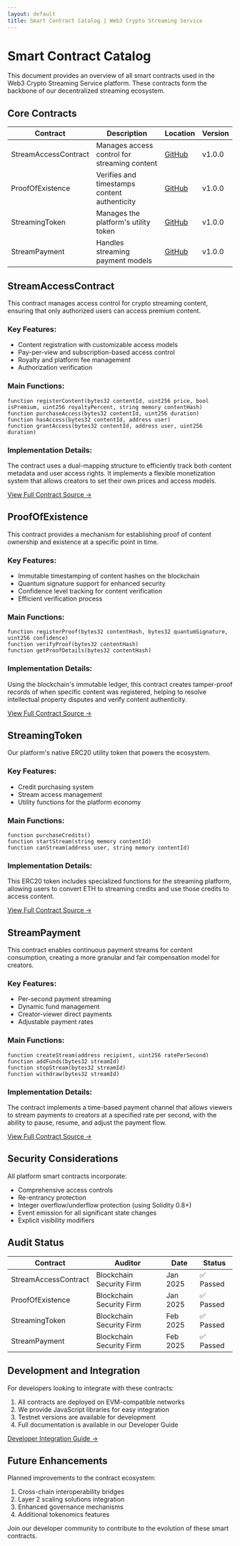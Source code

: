 ```yaml
---
layout: default
title: Smart Contract Catalog | Web3 Crypto Streaming Service
---
```


# Smart Contract Catalog

This document provides an overview of all smart contracts used in the Web3 Crypto Streaming Service platform. These contracts form the backbone of our decentralized streaming ecosystem.

## Core Contracts

| Contract | Description | Location | Version |
|----------|-------------|----------|---------|
| StreamAccessContract | Manages access control for streaming content | [GitHub](https://github.com/idl3o/contracts/blob/main/StreamAccessContract.sol) | v1.0.0 |
| ProofOfExistence | Verifies and timestamps content authenticity | [GitHub](https://github.com/idl3o/contracts/blob/main/ProofOfExistence.sol) | v1.0.0 |
| StreamingToken | Manages the platform's utility token | [GitHub](https://github.com/idl3o/contracts/blob/main/StreamingToken.sol) | v1.0.0 |
| StreamPayment | Handles streaming payment models | [GitHub](https://github.com/idl3o/contracts/blob/main/StreamPayment.sol) | v1.0.0 |

## StreamAccessContract

This contract manages access control for crypto streaming content, ensuring that only authorized users can access premium content.

### Key Features:
- Content registration with customizable access models
- Pay-per-view and subscription-based access control
- Royalty and platform fee management
- Authorization verification

### Main Functions:
```solidity
function registerContent(bytes32 contentId, uint256 price, bool isPremium, uint256 royaltyPercent, string memory contentHash)
function purchaseAccess(bytes32 contentId, uint256 duration)
function hasAccess(bytes32 contentId, address user)
function grantAccess(bytes32 contentId, address user, uint256 duration)
```

### Implementation Details:
The contract uses a dual-mapping structure to efficiently track both content metadata and user access rights. It implements a flexible monetization system that allows creators to set their own prices and access models.

[View Full Contract Source →](docs/contracts/stream-access.html)

## ProofOfExistence

This contract provides a mechanism for establishing proof of content ownership and existence at a specific point in time.

### Key Features:
- Immutable timestamping of content hashes on the blockchain
- Quantum signature support for enhanced security
- Confidence level tracking for content verification
- Efficient verification process

### Main Functions:
```solidity
function registerProof(bytes32 contentHash, bytes32 quantumSignature, uint256 confidence)
function verifyProof(bytes32 contentHash)
function getProofDetails(bytes32 contentHash)
```

### Implementation Details:
Using the blockchain's immutable ledger, this contract creates tamper-proof records of when specific content was registered, helping to resolve intellectual property disputes and verify content authenticity.

[View Full Contract Source →](docs/contracts/proof-of-existence.html)

## StreamingToken

Our platform's native ERC20 utility token that powers the ecosystem.

### Key Features:
- Credit purchasing system
- Stream access management
- Utility functions for the platform economy

### Main Functions:
```solidity
function purchaseCredits()
function startStream(string memory contentId)
function canStream(address user, string memory contentId)
```

### Implementation Details:
This ERC20 token includes specialized functions for the streaming platform, allowing users to convert ETH to streaming credits and use those credits to access content.

[View Full Contract Source →](docs/contracts/streaming-token.html)

## StreamPayment

This contract enables continuous payment streams for content consumption, creating a more granular and fair compensation model for creators.

### Key Features:
- Per-second payment streaming
- Dynamic fund management
- Creator-viewer direct payments
- Adjustable payment rates

### Main Functions:
```solidity
function createStream(address recipient, uint256 ratePerSecond)
function addFunds(bytes32 streamId)
function stopStream(bytes32 streamId)
function withdraw(bytes32 streamId)
```

### Implementation Details:
The contract implements a time-based payment channel that allows viewers to stream payments to creators at a specified rate per second, with the ability to pause, resume, and adjust the payment flow.

[View Full Contract Source →](docs/contracts/stream-payment.html)

## Security Considerations

All platform smart contracts incorporate:

- Comprehensive access controls
- Re-entrancy protection
- Integer overflow/underflow protection (using Solidity 0.8+)
- Event emission for all significant state changes
- Explicit visibility modifiers

## Audit Status

| Contract | Auditor | Date | Status |
|----------|---------|------|--------|
| StreamAccessContract | Blockchain Security Firm | Jan 2025 | ✅ Passed |
| ProofOfExistence | Blockchain Security Firm | Jan 2025 | ✅ Passed |
| StreamingToken | Blockchain Security Firm | Feb 2025 | ✅ Passed |
| StreamPayment | Blockchain Security Firm | Feb 2025 | ✅ Passed |

## Development and Integration

For developers looking to integrate with these contracts:

1. All contracts are deployed on EVM-compatible networks
2. We provide JavaScript libraries for easy integration
3. Testnet versions are available for development
4. Full documentation is available in our Developer Guide

[Developer Integration Guide →](docs/guides.developers.html)

## Future Enhancements

Planned improvements to the contract ecosystem:

1. Cross-chain interoperability bridges
2. Layer 2 scaling solutions integration
3. Enhanced governance mechanisms
4. Additional tokenomics features

Join our developer community to contribute to the evolution of these smart contracts.

